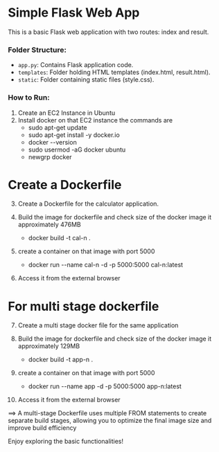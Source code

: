 # Simple Flask Web App

This is a basic Flask web application with two routes: index and result.

### Folder Structure:
- `app.py`: Contains Flask application code.
- `templates`: Folder holding HTML templates (index.html, result.html).
- `static`: Folder containing static files (style.css).

### How to Run:
1. Create an EC2 Instance in Ubuntu
2. Install docker on that EC2 instance the commands are
    - sudo apt-get update
    - sudo apt-get install -y docker.io
    - docker --version
    - sudo usermod -aG docker ubuntu 
    - newgrp docker

Create a Dockerfile
===================

3. Create a Dockerfile for the calculator application.

4. Build the image for dockerfile and check size of the docker image it approximately 476MB
    - docker build -t cal-n .

5. create a container on that image with port 5000
    - docker run --name cal-n -d -p 5000:5000 cal-n:latest

6. Access it from the external browser

For multi stage dockerfile
==========================
7. Create a multi stage docker file for the same application

8. Build the image for dockerfile and check size of the docker image it approximately 129MB
    - docker build -t app-n .

9. create a container on that image with port 5000
    - docker run --name app -d -p 5000:5000 app-n:latest

10. Access it from the external browser

==> A multi-stage Dockerfile uses multiple FROM statements to create separate build stages, allowing you to optimize the final image size and improve build efficiency

Enjoy exploring the basic functionalities!
